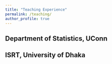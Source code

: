 ```yaml
---
title: "Teaching Experience"
permalink: /teaching/
author_profile: true
---
```


## Department of Statistics, UConn


## ISRT, University of Dhaka

